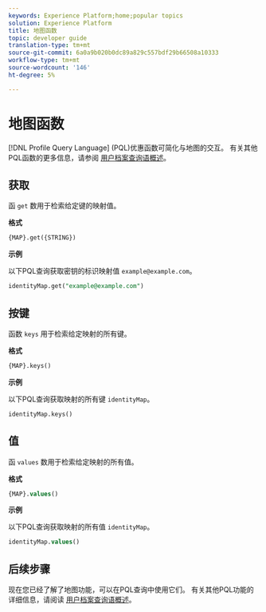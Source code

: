 ```yaml
---
keywords: Experience Platform;home;popular topics
solution: Experience Platform
title: 地图函数
topic: developer guide
translation-type: tm+mt
source-git-commit: 6a0a9b020b0dc89a829c557bdf29b66508a10333
workflow-type: tm+mt
source-wordcount: '146'
ht-degree: 5%

---
```



# 地图函数

[!DNL Profile Query Language] (PQL)优惠函数可简化与地图的交互。 有关其他PQL函数的更多信息，请参阅 [用户档案查询语概述](./overview.md)。

## 获取

函 `get` 数用于检索给定键的映射值。

**格式**

```sql
{MAP}.get({STRING})
```

**示例**

以下PQL查询获取密钥的标识映射值 `example@example.com`。

```sql
identityMap.get("example@example.com")
```

## 按键

函数 `keys` 用于检索给定映射的所有键。

**格式**

```sql
{MAP}.keys()
```

**示例**

以下PQL查询获取映射的所有键 `identityMap`。

```sql
identityMap.keys()
```

## 值

函 `values` 数用于检索给定映射的所有值。

**格式**

```sql
{MAP}.values()
```

**示例**

以下PQL查询获取映射的所有值 `identityMap`。

```sql
identityMap.values()
```

## 后续步骤

现在您已经了解了地图功能，可以在PQL查询中使用它们。 有关其他PQL功能的详细信息，请阅读 [用户档案查询语概述](./overview.md)。
